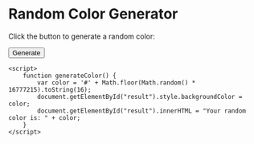<!DOCTYPE html>
<html>
<head>
	<title>Random Color Generator</title>
	<meta charset="UTF-8">
	<meta name="viewport" content="width=device-width, initial-scale=1.0">
</head>
<body>
	<h1>Random Color Generator</h1>
	<p>Click the button to generate a random color:</p>
	<button onclick="generateColor()">Generate</button>
	<div id="result"></div>

	<script>
		function generateColor() {
			var color = '#' + Math.floor(Math.random() * 16777215).toString(16);
			document.getElementById("result").style.backgroundColor = color;
			document.getElementById("result").innerHTML = "Your random color is: " + color;
		}
	</script>
</body>
</html>
